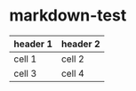 # markdown-test
| header 1 | header 2 |
| -------- | -------- |
| cell 1   | cell 2   |
| cell 3   | cell 4   |
